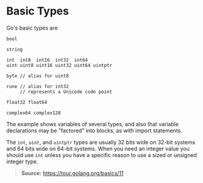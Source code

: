 # Basic Types

Go's basic types are

~~~
bool

string

int  int8  int16  int32  int64
uint uint8 uint16 uint32 uint64 uintptr

byte // alias for uint8

rune // alias for int32
     // represents a Unicode code point

float32 float64

complex64 complex128
~~~

The example shows variables of several types, and also that variable declarations
may be "factored" into blocks, as with import statements.

The `int`, `uint`, and `uintptr` types are usually 32 bits wide on 32-bit systems and
64 bits wide on 64-bit systems. When you need an integer value you should use `int`
unless you have a specific reason to use a sized or unsigned integer type.

> **Source:** https://tour.golang.org/basics/11
